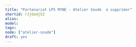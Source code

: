 ```yaml
---
title: "Partenariat LPS MYNE - Atelier Soude  a supprimer"
shortid: rJjGodjSZ
alias:
model:
tags:
node: ["atelier-soude"]
draft: yes
---
```

